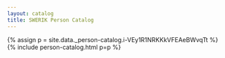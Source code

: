 ```yaml
---
layout: catalog
title: SWERIK Person Catalog
---
```

{% assign p = site.data._person-catalog.i-VEy1R1NRKKkVFEAeBWvqTt %}
{% include person-catalog.html p=p %}

